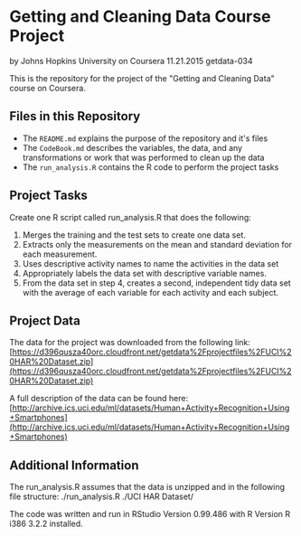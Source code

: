 # Getting and Cleaning Data Course Project 
by Johns Hopkins University on Coursera
11.21.2015 getdata-034


This is the repository for the project of the "Getting and Cleaning Data" course on Coursera.  


## Files in this Repository

* The `README.md` explains the purpose of the repository and it's files
* The `CodeBook.md` describes the variables, the data, and any transformations or work that was performed to clean up the data 
* The `run_analysis.R` contains the R code to perform the project tasks 


## Project Tasks

Create one R script called run_analysis.R that does the following:

1. Merges the training and the test sets to create one data set.
2. Extracts only the measurements on the mean and standard deviation for each measurement. 
3. Uses descriptive activity names to name the activities in the data set
4. Appropriately labels the data set with descriptive variable names. 
5. From the data set in step 4, creates a second, independent tidy data set with the average of each variable for each activity and each subject. 


## Project Data

The data for the project was downloaded from the following link: 
[https://d396qusza40orc.cloudfront.net/getdata%2Fprojectfiles%2FUCI%20HAR%20Dataset.zip](https://d396qusza40orc.cloudfront.net/getdata%2Fprojectfiles%2FUCI%20HAR%20Dataset.zip)

A full description of the data can be found here:
[http://archive.ics.uci.edu/ml/datasets/Human+Activity+Recognition+Using+Smartphones](http://archive.ics.uci.edu/ml/datasets/Human+Activity+Recognition+Using+Smartphones)



## Additional Information

The run_analysis.R assumes that the data is unzipped and in the following file structure: 
./run_analysis.R
./UCI HAR Dataset/

The code was written and run in RStudio Version 0.99.486 with 
R Version R i386 3.2.2 installed.